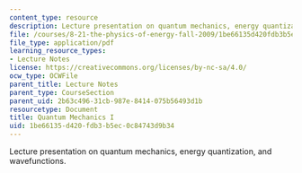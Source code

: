 ```yaml
---
content_type: resource
description: Lecture presentation on quantum mechanics, energy quantization, and wavefunctions.
file: /courses/8-21-the-physics-of-energy-fall-2009/1be66135d420fdb3b5ec0c84743d9b34_MIT8_21s09_lec06.pdf
file_type: application/pdf
learning_resource_types:
- Lecture Notes
license: https://creativecommons.org/licenses/by-nc-sa/4.0/
ocw_type: OCWFile
parent_title: Lecture Notes
parent_type: CourseSection
parent_uid: 2b63c496-31cb-987e-8414-075b56493d1b
resourcetype: Document
title: Quantum Mechanics I
uid: 1be66135-d420-fdb3-b5ec-0c84743d9b34
---
```

Lecture presentation on quantum mechanics, energy quantization, and wavefunctions.